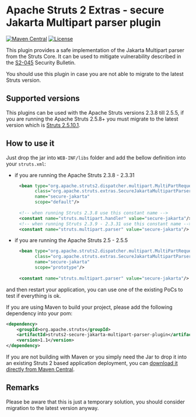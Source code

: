 # Apache Struts 2 Extras - secure Jakarta Multipart parser plugin

[![Maven Central](https://maven-badges.herokuapp.com/maven-central/org.apache.struts/struts2-secure-jakarta-multipart-parser-plugin/badge.svg)](https://maven-badges.herokuapp.com/maven-central/org.apache.struts/struts2-secure-jakarta-multipart-parser-plugin/)
[![License](http://img.shields.io/:license-apache-blue.svg)](http://www.apache.org/licenses/LICENSE-2.0.html)

This plugin provides a safe implementation of the Jakarta Multipart parser from the Struts Core. It can be used
to mitigate vulnerability described in the [S2-045](http://struts.apache.org/docs/s2-045.html) Security Bulletin.
 
You should use this plugin in case you are not able to migrate to the latest Struts version.

## Supported versions

This plugins can be used with the Apache Struts versions 2.3.8 till 2.5.5, if you are running the Apache Struts 2.5.8+
you must migrate to the latest version which is [Struts 2.5.10.1](http://struts.apache.org/announce.html#a20170307).

## How to use it

Just drop the jar into `WEB-INF/libs` folder and add the bellow definition into your `struts.xml`:

- if you are running the Apache Struts 2.3.8 - 2.3.31
 ```xml
      <bean type="org.apache.struts2.dispatcher.multipart.MultiPartRequest"
            class="org.apache.struts.extras.SecureJakartaMultipartParser"
            name="secure-jakarta"
            scope="default"/>
    
      <!-- when running Struts 2.3.8 use this constant name -->
      <constant name="struts.multipart.handler" value="secure-jakarta"/>
      <!-- when running Struts 2.3.9 - 2.3.31 use this constant name -->
      <constant name="struts.multipart.parser" value="secure-jakarta"/>
 ```

- if you are running the Apache Struts 2.5 - 2.5.5
 ```xml
      <bean type="org.apache.struts2.dispatcher.multipart.MultiPartRequest"
            class="org.apache.struts.extras.SecureJakartaMultipartParser"
            name="secure-jakarta"
            scope="prototype"/>
    
      <constant name="struts.multipart.parser" value="secure-jakarta"/> 
 ```

and then restart your application, you can use one of the existing PoCs to test if everything is ok.

If you are using Maven to build your project, please add the following dependency into your pom:
  
```xml
<dependency>
    <groupId>org.apache.struts</groupId>
    <artifactId>struts2-secure-jakarta-multipart-parser-plugin</artifactId>
    <version>1.1</version>            
</dependency>
```

If you are not building with Maven or you simply need the Jar to drop it into an existing Struts 2 based application deployment, 
you can [download it directly from Maven Central](http://search.maven.org/remotecontent?filepath=org/apache/struts/struts2-secure-jakarta-multipart-parser-plugin/1.1/struts2-secure-jakarta-multipart-parser-plugin-1.1.jar).

## Remarks

Please be aware that this is just a temporary solution, you should consider migration to the latest version anyway.
